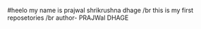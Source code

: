#heelo my name is prajwal shrikrushna dhage 
/br
this is my first reposetories
/br
author- PRAJWal DHAGE
